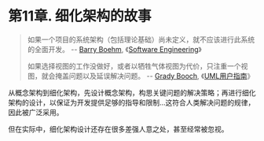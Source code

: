 # 第11章. 细化架构的故事

> 如果一个项目的系统架构（包括理论基础）尚未定义，就不应该进行此系统的全面开发。 -- [Barry Boehm](https://wiki.mbalib.com/wiki/%E5%B7%B4%E5%88%A9%C2%B7%E7%8E%BB%E5%A7%86), 《[Software Engineering](https://www.amazon.com/Software-Engineering-Contributions-Development-Management/dp/047014873X)》
>  
> 如果选择视图的工作没做好，或者以牺牲气体视图为代价，只注重一个视图，就会掩盖问题以及延误解决问题。 -- [Grady Booch](https://zh.wikipedia.org/wiki/%E8%91%9B%E4%BE%86%E8%BF%AA%C2%B7%E5%B8%83%E5%8D%80), 《[UML用户指南](https://book.douban.com/subject/1089637/)》

从概念架构到细化架构，先设计概念架构，构思关键问题的解决策略；再进行细化架构的设计，以保证为开发提供足够的指导和限制...这符合人类解决问题的规律，因此被广泛采用。

但在实际中，细化架构设计还存在很多差强人意之处，甚至经常被忽视。
